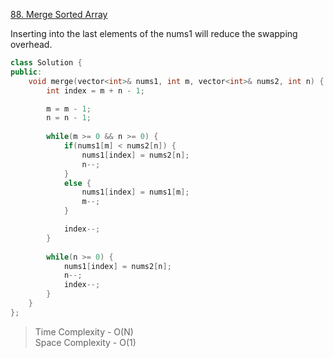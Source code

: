 [88. Merge Sorted Array](https://leetcode.com/problems/merge-sorted-array/)

Inserting into the last elements of the nums1 will reduce the swapping overhead. 

```cpp
class Solution {
public:
    void merge(vector<int>& nums1, int m, vector<int>& nums2, int n) {
        int index = m + n - 1;

        m = m - 1;
        n = n - 1;	
        
        while(m >= 0 && n >= 0) {
            if(nums1[m] < nums2[n]) {
                nums1[index] = nums2[n];
                n--;
            }
            else {
                nums1[index] = nums1[m];
                m--;
            }

            index--;
        }
        
        while(n >= 0) {
            nums1[index] = nums2[n];
            n--;
            index--;
        }
    }
};
```

> Time Complexity - O(N) </br>
> Space Complexity - O(1)